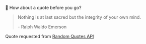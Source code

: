 📣 How about a quote before you go?

> Nothing is at last sacred but the integrity of your own mind.
>
> <p>- Ralph Waldo Emerson</p>

Quote requested from [Random Quotes API](https://github.com/lukePeavey/quotable)
